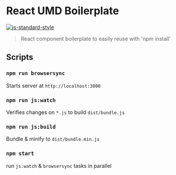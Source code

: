 # React UMD Boilerplate

[![js-standard-style](https://cdn.rawgit.com/feross/standard/master/badge.svg)](https://github.com/feross/standard)

> React component boilerplate to easily reuse with 'npm install'

## Scripts

### `npm run browsersync`

Starts server at `http://localhost:3000`

### `npm run js:watch`

Verifies changes on `*.js` to build `dist/bundle.js`

### `npm run js:build`

Bundle & minify to `dist/bundle.min.js`

### `npm start`

run `js:watch` & `browsersync` tasks in parallel
